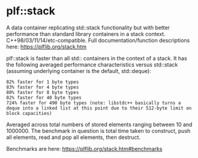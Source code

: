 # plf::stack
A data container replicating std::stack functionality but with better performance than standard library containers in a stack context.
C++98/03/11/14/etc-compatible. Full documentation/function descriptions here: https://plflib.org/stack.htm

plf::stack is faster than all std:: containers in the context of a stack. It has the following averaged performance characteristics versus std::stack (assuming underlying container is the default, std::deque):

    82% faster for 1 byte types
    83% faster for 4 byte types
    80% faster for 8 byte types
    82% faster for 40 byte types
    724% faster for 490 byte types (note: libstdc++ basically turns a deque into a linked list at this point due to their 512-byte limit on block capacities)

Averaged across total numbers of stored elements ranging between 10 and 1000000. The benchmark in question is total time taken to construct, push all elements, read and pop all elements, then destruct.

Benchmarks are here: https://plflib.org/stack.htm#benchmarks
